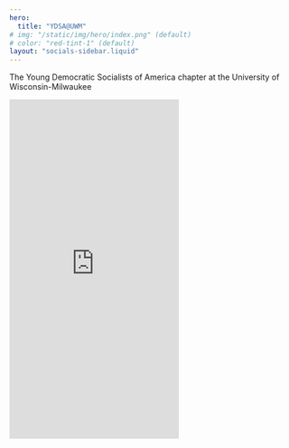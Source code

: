 ```yaml
---
hero:
  title: "YDSA@UWM"
# img: "/static/img/hero/index.png" (default)
# color: "red-tint-1" (default)
layout: "socials-sidebar.liquid"
---
```


The Young Democratic Socialists of America chapter at the University of Wisconsin-Milwaukee

<iframe src="https://calendar.google.com/calendar/embed?height=600&wkst=1&ctz=America%2FChicago&showPrint=0&showTabs=0&title=YDSA%40UWM%20Public%20Calendar&src=dXdtZHNhQGdtYWlsLmNvbQ&src=Zjk1N2IzMWY0YzkyMWFjZGJhNDQwNTQ0MzVkNjVmODZlMjQ4NWM2MmFhYjhiZTZjMDM3NGIyZTk4NTEyNDIwNUBncm91cC5jYWxlbmRhci5nb29nbGUuY29t&color=%23D50000&color=%239E69AF" style="border-width:0" height="600" frameborder="0" scrolling="no"></iframe>
